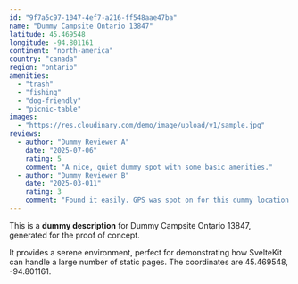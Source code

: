 ```yaml
---
id: "9f7a5c97-1047-4ef7-a216-ff548aae47ba"
name: "Dummy Campsite Ontario 13847"
latitude: 45.469548
longitude: -94.801161
continent: "north-america"
country: "canada"
region: "ontario"
amenities:
  - "trash"
  - "fishing"
  - "dog-friendly"
  - "picnic-table"
images:
  - "https://res.cloudinary.com/demo/image/upload/v1/sample.jpg"
reviews:
  - author: "Dummy Reviewer A"
    date: "2025-07-06"
    rating: 5
    comment: "A nice, quiet dummy spot with some basic amenities."
  - author: "Dummy Reviewer B"
    date: "2025-03-011"
    rating: 3
    comment: "Found it easily. GPS was spot on for this dummy location."
---
```


This is a **dummy description** for Dummy Campsite Ontario 13847, generated for the proof of concept.

It provides a serene environment, perfect for demonstrating how SvelteKit can handle a large number of static pages. The coordinates are 45.469548, -94.801161.
